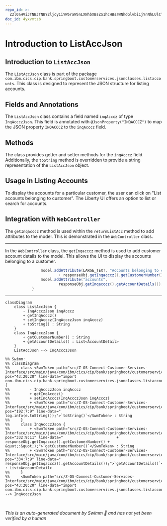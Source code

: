 ```yaml
---
repo_id: >-
  Z2l0aHViJTNBJTNBY2ljcy1iYW5raW5nLXNhbXBsZS1hcHBsaWNhdGlvbi1jYnNhLUlCTS1EZW1vJTNBJTNBU3dpbW0tRGVtbw==
doc_id: 4yxvmtzb
---
```

# Introduction to ListAccJson

## Introduction to <SwmToken path="src/Z-OS-Connect-Customer-Services-Interface/src/main/java/com/ibm/cics/cip/bank/springboot/customerservices/controllers/WebController.java" pos="43:20:20" line-data="import com.ibm.cics.cip.bank.springboot.customerservices.jsonclasses.listaccounts.ListAccJson;">`ListAccJson`</SwmToken>

The <SwmToken path="src/Z-OS-Connect-Customer-Services-Interface/src/main/java/com/ibm/cics/cip/bank/springboot/customerservices/controllers/WebController.java" pos="43:20:20" line-data="import com.ibm.cics.cip.bank.springboot.customerservices.jsonclasses.listaccounts.ListAccJson;">`ListAccJson`</SwmToken> class is part of the package <SwmToken path="src/Z-OS-Connect-Customer-Services-Interface/src/main/java/com/ibm/cics/cip/bank/springboot/customerservices/controllers/WebController.java" pos="43:2:18" line-data="import com.ibm.cics.cip.bank.springboot.customerservices.jsonclasses.listaccounts.ListAccJson;">`com.ibm.cics.cip.bank.springboot.customerservices.jsonclasses.listaccounts`</SwmToken>. This class is designed to represent the JSON structure for listing accounts.

## Fields and Annotations

The <SwmToken path="src/Z-OS-Connect-Customer-Services-Interface/src/main/java/com/ibm/cics/cip/bank/springboot/customerservices/controllers/WebController.java" pos="43:20:20" line-data="import com.ibm.cics.cip.bank.springboot.customerservices.jsonclasses.listaccounts.ListAccJson;">`ListAccJson`</SwmToken> class contains a field named `inqAcccz` of type `InqAccczJson`. This field is annotated with `@JsonProperty("INQACCCZ")` to map the JSON property `INQACCCZ` to the `inqAcccz` field.

## Methods

The class provides getter and setter methods for the `inqAcccz` field. Additionally, the <SwmToken path="src/Z-OS-Connect-Customer-Services-Interface/src/main/java/com/ibm/cics/cip/bank/springboot/customerservices/controllers/WebController.java" pos="192:7:7" line-data="				log.info(e.toString());">`toString`</SwmToken> method is overridden to provide a string representation of the <SwmToken path="src/Z-OS-Connect-Customer-Services-Interface/src/main/java/com/ibm/cics/cip/bank/springboot/customerservices/controllers/WebController.java" pos="43:20:20" line-data="import com.ibm.cics.cip.bank.springboot.customerservices.jsonclasses.listaccounts.ListAccJson;">`ListAccJson`</SwmToken> object.

## Usage in Listing Accounts

To display the accounts for a particular customer, the user can click on "List accounts belonging to customer". The Liberty UI offers an option to list or search for accounts.

## Integration with <SwmToken path="src/Z-OS-Connect-Customer-Services-Interface/src/main/java/com/ibm/cics/cip/bank/springboot/customerservices/controllers/WebController.java" pos="54:4:4" line-data="public class WebController implements WebMvcConfigurer">`WebController`</SwmToken>

The <SwmToken path="src/Z-OS-Connect-Customer-Services-Interface/src/main/java/com/ibm/cics/cip/bank/springboot/customerservices/controllers/WebController.java" pos="332:5:5" line-data="						+ responseObj.getInqacccz().getCustomerNumber() + &quot;:&quot;);">`getInqacccz`</SwmToken> method is used within the <SwmToken path="src/Z-OS-Connect-Customer-Services-Interface/src/main/java/com/ibm/cics/cip/bank/springboot/customerservices/controllers/WebController.java" pos="311:5:5" line-data="	public String returnListAcc(@Valid CustomerEnquiryForm customerEnquiryForm,">`returnListAcc`</SwmToken> method to add attributes to the model. This is demonstrated in the <SwmToken path="src/Z-OS-Connect-Customer-Services-Interface/src/main/java/com/ibm/cics/cip/bank/springboot/customerservices/controllers/WebController.java" pos="54:4:4" line-data="public class WebController implements WebMvcConfigurer">`WebController`</SwmToken> class.

<SwmSnippet path="/src/Z-OS-Connect-Customer-Services-Interface/src/main/java/com/ibm/cics/cip/bank/springboot/customerservices/controllers/WebController.java" line="331">

---

In the <SwmToken path="src/Z-OS-Connect-Customer-Services-Interface/src/main/java/com/ibm/cics/cip/bank/springboot/customerservices/controllers/WebController.java" pos="54:4:4" line-data="public class WebController implements WebMvcConfigurer">`WebController`</SwmToken> class, the <SwmToken path="src/Z-OS-Connect-Customer-Services-Interface/src/main/java/com/ibm/cics/cip/bank/springboot/customerservices/controllers/WebController.java" pos="332:5:5" line-data="						+ responseObj.getInqacccz().getCustomerNumber() + &quot;:&quot;);">`getInqacccz`</SwmToken> method is used to add customer account details to the model. This allows the UI to display the accounts belonging to a customer.

```java
				model.addAttribute(LARGE_TEXT, "Accounts belonging to customer "
						+ responseObj.getInqacccz().getCustomerNumber() + ":");
				model.addAttribute("accounts",
						responseObj.getInqacccz().getAccountDetails());
			}
```

---

</SwmSnippet>

```mermaid
classDiagram
    class ListAccJson {
        - InqAccczJson inqAcccz
        + getInqAcccz()
        + setInqAcccz(InqAccczJson inqAcccz)
        + toString() : String
    }
    class InqAccczJson {
        + getCustomerNumber() : String
        + getAccountDetails() : List<AccountDetail>
    }
    ListAccJson --> InqAccczJson

%% Swimm:
%% classDiagram
%%     class <SwmToken path="src/Z-OS-Connect-Customer-Services-Interface/src/main/java/com/ibm/cics/cip/bank/springboot/customerservices/controllers/WebController.java" pos="43:20:20" line-data="import com.ibm.cics.cip.bank.springboot.customerservices.jsonclasses.listaccounts.ListAccJson;">`ListAccJson`</SwmToken> {
%%         - InqAccczJson inqAcccz
%%         + getInqAcccz()
%%         + setInqAcccz(InqAccczJson inqAcccz)
%%         + <SwmToken path="src/Z-OS-Connect-Customer-Services-Interface/src/main/java/com/ibm/cics/cip/bank/springboot/customerservices/controllers/WebController.java" pos="192:7:9" line-data="				log.info(e.toString());">`toString()`</SwmToken> : String
%%     }
%%     class InqAccczJson {
%%         + <SwmToken path="src/Z-OS-Connect-Customer-Services-Interface/src/main/java/com/ibm/cics/cip/bank/springboot/customerservices/controllers/WebController.java" pos="332:9:11" line-data="						+ responseObj.getInqacccz().getCustomerNumber() + &quot;:&quot;);">`getCustomerNumber()`</SwmToken> : String
%%         + <SwmToken path="src/Z-OS-Connect-Customer-Services-Interface/src/main/java/com/ibm/cics/cip/bank/springboot/customerservices/controllers/WebController.java" pos="334:7:9" line-data="						responseObj.getInqacccz().getAccountDetails());">`getAccountDetails()`</SwmToken> : List<AccountDetail>
%%     }
%%     <SwmToken path="src/Z-OS-Connect-Customer-Services-Interface/src/main/java/com/ibm/cics/cip/bank/springboot/customerservices/controllers/WebController.java" pos="43:20:20" line-data="import com.ibm.cics.cip.bank.springboot.customerservices.jsonclasses.listaccounts.ListAccJson;">`ListAccJson`</SwmToken> --> InqAccczJson
```

&nbsp;

*This is an auto-generated document by Swimm 🌊 and has not yet been verified by a human*

<SwmMeta version="3.0.0" repo-id="Z2l0aHViJTNBJTNBY2ljcy1iYW5raW5nLXNhbXBsZS1hcHBsaWNhdGlvbi1jYnNhLUlCTS1EZW1vJTNBJTNBU3dpbW0tRGVtbw==" repo-name="cics-banking-sample-application-cbsa-IBM-Demo"></SwmMeta>
